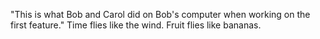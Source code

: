 "This is what Bob and Carol did on Bob's computer when working on the first feature." Time flies like the wind. Fruit flies like bananas.